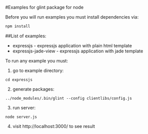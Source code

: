 #Examples for glint package for node

Before you will run examples you must install dependencies via:
```javascript
npm install
```

##List of examples:
- expressjs - expressjs application with plain html template
- expressjs-jade-view - expressjs application with jade template

To run any example you must:
1. go to example directory:
```
cd expressjs
```

2. generate packages:
```
../node_modules/.bin/glint --config clientlibs/config.js
```

3. run server:
```
node server.js
```

4. visit http://localhost:3000/ to see result

